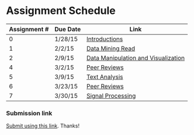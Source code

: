 # Assignment Schedule

Assignment # |Due Date |Link
-------------|---------|----
0            | 1/28/15 |[Introductions](00-introductions.md)
1            | 2/2/15  |[Data Mining Read](01-data_mining_algorithms_readthru.md)
2            | 2/9/15  |[Data Manipulation and Visualization](02-data_manipulation_and_visualization.md)
4            | 3/2/15  |[Peer Reviews](04-peer_review_1.md)
5            | 3/9/15  |[Text Analysis](05-text_analysis.md)
6            | 3/23/15 |[Peer Reviews](04-peer_review_2.md)
7            | 3/30/15 |[Signal Processing](06-signal_processing.md)

### Submission link

[Submit using this link](http://goo.gl/forms/qLHIjZadnp). Thanks!
